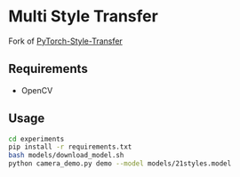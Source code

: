 # Multi Style Transfer
Fork of [PyTorch-Style-Transfer](https://github.com/zhanghang1989/PyTorch-Multi-Style-Transfer)

## Requirements
- OpenCV

## Usage
```bash
cd experiments
pip install -r requirements.txt
bash models/download_model.sh
python camera_demo.py demo --model models/21styles.model
```

